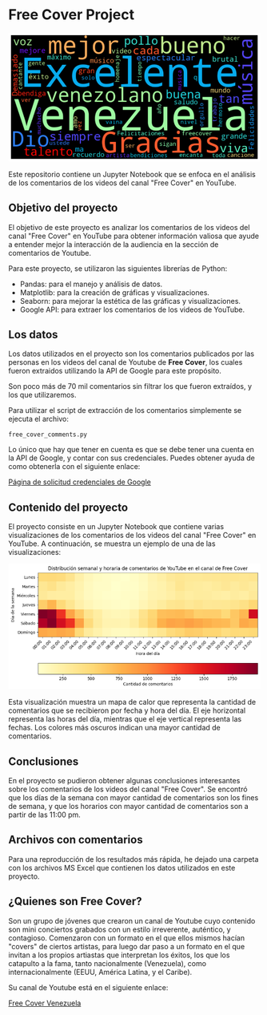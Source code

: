 # Free Cover Project


![Wordcloud de todos los comentarios](Imagenes/Free_Cover_Wordcloud.png)


Este repositorio contiene un Jupyter Notebook que se enfoca en el análisis de los comentarios de los videos del canal "Free Cover" en YouTube.

## Objetivo del proyecto

El objetivo de este proyecto es analizar los comentarios de los videos del canal "Free Cover" en YouTube para obtener información valiosa que ayude a entender mejor la interacción de la audiencia en la sección de comentarios de Youtube.

Para este proyecto, se utilizaron las siguientes librerías de Python:

   * Pandas: para el manejo y análisis de datos.
   * Matplotlib: para la creación de gráficas y visualizaciones.
   * Seaborn: para mejorar la estética de las gráficas y visualizaciones.
   * Google API: para extraer los comentarios de los videos de YouTube.

## Los datos

Los datos utilizados en el proyecto son los comentarios publicados por las personas en los videos del canal de Youtube de __Free Cover__, los cuales fueron extraidos utilizando la API de Google para este propósito.

Son poco más de 70 mil comentarios sin filtrar los que fueron extraídos, y los que utilizaremos.

Para utilizar el script de extracción de los comentarios simplemente se ejecuta el archivo:

    free_cover_comments.py

Lo único que hay que tener en cuenta es que se debe tener una cuenta en la API de Google, y contar con sus credenciales. Puedes obtener ayuda de como obtenerla con el siguiente enlace:

[Página de solicitud credenciales de Google](https://developers.google.com/youtube/registering_an_application?hl=es)

## Contenido del proyecto

El proyecto consiste en un Jupyter Notebook que contiene varias visualizaciones de los comentarios de los videos del canal "Free Cover" en YouTube. A continuación, se muestra un ejemplo de una de las visualizaciones:


![Mapa de calor de los comentarios por fecha y hora del día](Imagenes/Mapa_Calor_Comentarios.png)


Esta visualización muestra un mapa de calor que representa la cantidad de comentarios que se recibieron por fecha y hora del día. El eje horizontal representa las horas del día, mientras que el eje vertical representa las fechas. Los colores más oscuros indican una mayor cantidad de comentarios.

## Conclusiones

En el proyecto se pudieron obtener algunas conclusiones interesantes sobre los comentarios de los videos del canal "Free Cover". Se encontró que los días de la semana con mayor cantidad de comentarios son los fines de semana, y que los horarios con mayor cantidad de comentarios son a partir de las 11:00 pm.

## Archivos con comentarios

Para una reproducción de los resultados más rápida, he dejado una carpeta con los archivos MS Excel que contienen los datos utilizados en este proyecto.


## ¿Quienes son Free Cover?

Son un grupo de jóvenes que crearon un canal de Youtube cuyo contenido son mini conciertos grabados con un estilo irreverente, auténtico, y contagioso. Comenzaron con un formato en el que ellos mismos hacían "covers" de ciertos artistas, para luego dar paso a un formato en el que invitan a los propios artiastas que interpretan los éxitos, los que los catapulto a la fama, tanto nacionalmente (Venezuela), como internacionalmente (EEUU, América Latina, y el Caribe).

Su canal de Youtube está en el siguiente enlace:

[Free Cover Venezuela](https://www.youtube.com/@FreeCoverVenezuela)
